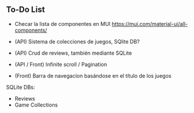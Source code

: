 ## To-Do List
- Checar la lista de componentes en MUI
    https://mui.com/material-ui/all-components/

- (API) Sistema de colecciones de juegos, SQlite DB?
- (API) Crud de reviews, también mediante SQLite 
- (API / Front) Infinite scroll / Pagination 
- (Front) Barra de navegacíon basándose en el título de los juegos 

SQLite DBs:
- Reviews 
- Game Collections